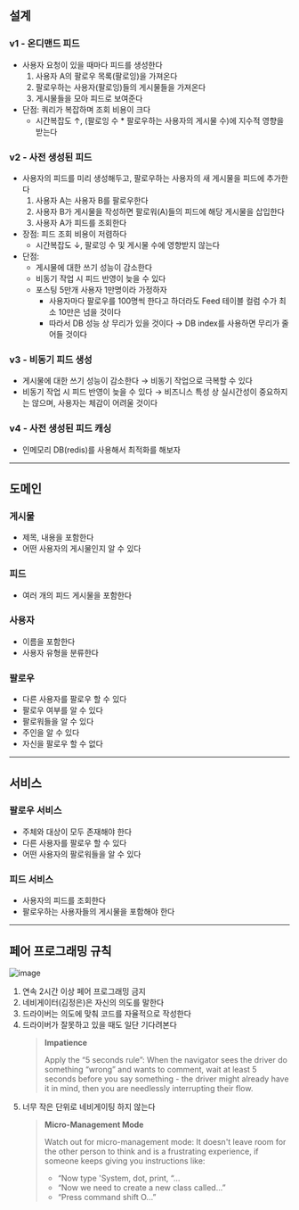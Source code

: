 ## 설계

### v1 - 온디맨드 피드

- 사용자 요청이 있을 때마다 피드를 생성한다
    1. 사용자 A의 팔로우 목록(팔로잉)을 가져온다
    2. 팔로우하는 사용자(팔로잉)들의 게시물들을 가져온다
    3. 게시물들을 모아 피드로 보여준다
- 단점: 쿼리가 복잡하며 조회 비용이 크다
    - 시간복잡도 ↑, (팔로잉 수 * 팔로우하는 사용자의 게시물 수)에 지수적 영향을 받는다

### v2 - 사전 생성된 피드

- 사용자의 피드를 미리 생성해두고, 팔로우하는 사용자의 새 게시물을 피드에 추가한다
    1. 사용자 A는 사용자 B를 팔로우한다
    2. 사용자 B가 게시물을 작성하면 팔로워(A)들의 피드에 해당 게시물을 삽입한다
    3. 사용자 A가 피드를 조회한다
- 장점: 피드 조회 비용이 저렴하다
    - 시간복잡도 ↓, 팔로잉 수 및 게시물 수에 영향받지 않는다
- 단점:
    - 게시물에 대한 쓰기 성능이 감소한다
    - 비동기 작업 시 피드 반영이 늦을 수 있다
    - 포스팅 5만개 사용자 1만명이라 가정하자
        - 사용자마다 팔로우를 100명씩 한다고 하더라도 Feed 테이블 컬럼 수가 최소 10만은 넘을 것이다
        - 따라서 DB 성능 상 무리가 있을 것이다 → DB index를 사용하면 무리가 줄어들 것이다

### v3 - 비동기 피드 생성

- 게시물에 대한 쓰기 성능이 감소한다 → 비동기 작업으로 극복할 수 있다
- 비동기 작업 시 피드 반영이 늦을 수 있다 → 비즈니스 특성 상 실시간성이 중요하지는 않으며, 사용자는 체감이 어려울 것이다

### v4 - 사전 생성된 피드 캐싱

- 인메모리 DB(redis)를 사용해서 최적화를 해보자

---

## 도메인

### 게시물

- 제목, 내용을 포함한다
- 어떤 사용자의 게시물인지 알 수 있다

### 피드

- 여러 개의 피드 게시물을 포함한다

### 사용자

- 이름을 포함한다
- 사용자 유형을 분류한다

### 팔로우

- 다른 사용자를 팔로우 할 수 있다
- 팔로우 여부를 알 수 있다
- 팔로워들을 알 수 있다
- 주인을 알 수 있다
- 자신을 팔로우 할 수 없다

---

## 서비스

### 팔로우 서비스

- 주체와 대상이 모두 존재해야 한다
- 다른 사용자를 팔로우 할 수 있다
- 어떤 사용자의 팔로워들을 알 수 있다

### 피드 서비스

- 사용자의 피드를 조회한다
- 팔로우하는 사용자들의 게시물을 포함해야 한다

---

## 페어 프로그래밍 규칙

![image](https://github.com/user-attachments/assets/c2a62d93-f1cb-4f94-9974-278493d802e5)

1. 연속 2시간 이상 페어 프로그래밍 금지
2. 네비게이터(김정은)은 자신의 의도를 말한다
3. 드라이버는 의도에 맞춰 코드를 자율적으로 작성한다
4. 드라이버가 잘못하고 있을 때도 일단 기다려본다
   > **Impatience**
   >
   >
   > Apply the “5 seconds rule”: When the navigator sees the driver do something “wrong” and wants to comment, wait at
   least 5 seconds before you say something - the driver might already have it in mind, then you are needlessly
   interrupting their flow.
5. 너무 작은 단위로 네비게이팅 하지 않는다
   > **Micro-Management Mode**
   >
   >
   > Watch out for micro-management mode: It doesn't leave room for the other person to think and is a frustrating
   experience, if someone keeps giving you instructions like:
   >
   > - “Now type 'System, dot, print, “...
   > - “Now we need to create a new class called...”
   > - “Press command shift O...”